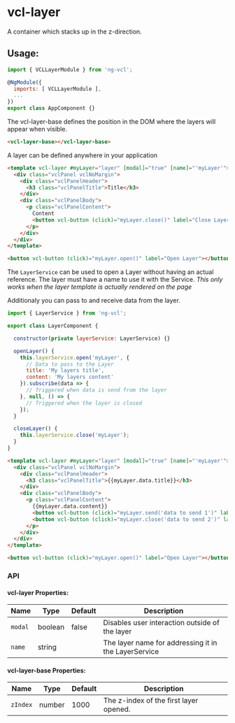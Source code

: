 # vcl-layer

A container which stacks up in the z-direction.

## Usage:

```js
import { VCLLayerModule } from 'ng-vcl';

@NgModule({
  imports: [ VCLLayerModule ],
  ...
})
export class AppComponent {}
```

The vcl-layer-base defines the position in the DOM where the layers will appear when visible.

```html
<vcl-layer-base></vcl-layer-base>
```

A layer can be defined anywhere in your application

```html
<template vcl-layer #myLayer="layer" [modal]="true" [name]="'myLayer'">
  <div class="vclPanel vclNoMargin">
    <div class="vclPanelHeader">
      <h3 class="vclPanelTitle">Title</h3>
    </div>
    <div class="vclPanelBody">
      <p class="vclPanelContent">
        Content
        <button vcl-button (click)="myLayer.close()" label="Close Layer"></button>
      </p>
    </div>
  </div>
</template>

<button vcl-button (click)="myLayer.open()" label="Open Layer"></button>
```

The `LayerService` can be used to open a Layer without having an actual reference.
The layer must have a name to use it with the Service.
_This only works when the layer template is actually rendered on the page_

Additionaly you can pass to and receive data from the layer.

```js
import { LayerService } from 'ng-vcl';

export class LayerComponent {

  constructor(private layerService: LayerService) {}

  openLayer() {
    this.layerService.open('myLayer', {
      // Data to pass to the Layer
      title: 'My layers title',
      content: 'My layers content'
    }).subscribe(data => {
      // Triggered when data is send from the layer
    }, null, () => {
      // Triggered when the layer is closed
    });
  }

  closeLayer() {
    this.layerService.close('myLayer');
  }
}
```

```html
<template vcl-layer #myLayer="layer" [modal]="true" [name]="'myLayer'">
  <div class="vclPanel vclNoMargin">
    <div class="vclPanelHeader">
      <h3 class="vclPanelTitle">{{myLayer.data.title}}</h3>
    </div>
    <div class="vclPanelBody">
      <p class="vclPanelContent">
        {{myLayer.data.content}}
        <button vcl-button (click)="myLayer.send('data to send 1')" label="Send data"></button>
        <button vcl-button (click)="myLayer.close('data to send 2')" label="Close Layer"></button>
      </p>
    </div>
  </div>
</template>

<button vcl-button (click)="myLayer.open()" label="Open Layer"></button>
```

### API 

#### vcl-layer Properties:

| Name                | Type        | Default  | Description
| ------------        | ----------- | -------- |--------------
| `modal`             | boolean     | false    | Disables user interaction outside of the layer
| `name`              | string      |          | The layer name for addressing it in the LayerService

#### vcl-layer-base Properties:

| Name                | Type        | Default  | Description
| ------------        | ----------- | -------- |--------------
| `zIndex`            | number      | 1000     | The z-index of the first layer opened.
